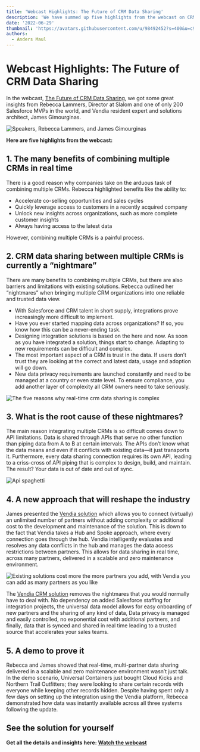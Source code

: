 ```yaml
---
title: 'Webcast Highlights: The Future of CRM Data Sharing'
description: 'We have summed up five highlights from the webcast on CRM data sharing'
date: '2022-06-29'
thumbnail: 'https://avatars.githubusercontent.com/u/98492452?s=400&u=c91cef4b5fbc788c7deff182e4eaae5eb9d0b530&v=4'
authors:
  - Anders Maul
---
```



# Webcast Highlights: The Future of CRM Data Sharing

In the webcast, [The Future of CRM Data Sharing](https://fast.wistia.com/embed/channel/d1mxqbj9xw), we got some great insights from Rebecca Lammers, Director at Slalom and one of only 200 Salesforce MVPs in the world, and Vendia resident expert and solutions architect, James Gimourginas.

![Speakers, Rebecca Lammers, and James Gimourginas](https://user-images.githubusercontent.com/532272/178829952-fab04c9c-c0e9-456e-9466-2e03f658354f.png)


**Here are five highlights from the webcast:**

## 1. **The many benefits of combining multiple CRMs in real time**

There is a good reason why companies take on the arduous task of combining multiple CRMs. Rebecca highlighted benefits like the ability to:

* Accelerate co-selling opportunities and sales cycles
* Quickly leverage access to customers in a recently acquired company
* Unlock new insights across organizations, such as more complete customer insights
* Always having access to the latest data

However, combining multiple CRMs is a painful process.


## 2. **CRM data sharing between multiple CRMs is currently a “nightmare”**

There are many benefits to combining multiple CRMs, but there are also barriers and limitations with existing solutions. Rebecca outlined her “nightmares” when bringing multiple CRM organizations into one reliable and trusted data view. 

* With Salesforce and CRM talent in short supply, integrations prove increasingly more difficult to implement.   
* Have you ever started mapping data across organizations? If so, you know how this can be a never-ending task. 
* Designing integration solutions is based on the here and now. As soon as you have integrated a solution, things start to change. Adapting to new requirements can be difficult and complex.  
* The most important aspect of a CRM is trust in the data. If users don’t trust they are looking at the correct and latest data, usage and adoption will go down.
* New data privacy requirements are launched constantly and need to be managed at a country or even state level. To ensure compliance, you add another layer of complexity all CRM owners need to take seriously. 


![The five reasons why real-time crm data sharing is complex](https://user-images.githubusercontent.com/532272/178830946-98b33a87-37de-43a1-a302-9209f758122b.png)


## 3. **What is the root cause of these nightmares?**

The main reason integrating multiple CRMs is so difficult comes down to API limitations. Data is shared through APIs that serve no other function than piping data from A to B at certain intervals. The APIs don’t know what the data means and even if it conflicts with existing data—it just transports it. Furthermore, every data sharing connection requires its own API, leading to a criss-cross of API piping that is complex to design, build, and maintain. The result? Your data is out of date and out of sync.  

![Api spaghetti](https://user-images.githubusercontent.com/532272/178831008-f12921ee-12b8-4e3b-8b35-88b648886229.png)


## 4. **A new approach that will reshape the industry**

James presented the [Vendia solution](https://www.vendia.net/use-cases/crm) which allows you to connect (virtually) an unlimited number of partners without adding complexity or additional cost to the development and maintenance of the solution. This is down to the fact that Vendia takes a Hub and Spoke approach, where every connection goes through the hub. Vendia intelligently evaluates and resolves any data conflicts in the hub and manages the data access restrictions between partners. This allows for data sharing in real time, across many partners, delivered in a scalable and zero maintenance environment. 

![Existing solutions cost more the more partners you add, with Vendia you can add as many partners as you like](https://user-images.githubusercontent.com/532272/178831115-18b0e073-8991-4a6b-8308-f0ce25e1f377.png)

The [Vendia CRM solution](https://www.vendia.net/use-cases/crm) removes the nightmares that you would normally have to deal with. No dependency on added Salesforce staffing for integration projects, the universal data model allows for easy onboarding of new partners and the sharing of any kind of data, Data privacy is managed and easily controlled, no exponential cost with additional partners, and finally, data that is synced and shared in real time leading to a trusted source that accelerates your sales teams.   


## 5. **A demo to prove it**

Rebecca and James showed that real-time, multi-partner data sharing delivered in a scalable and zero maintenance environment wasn’t just talk. In the demo scenario, Universal Containers just bought Cloud Kicks and Northern Trail Outfitters; they were looking to share certain records with everyone while keeping other records hidden. Despite having spent only a few days on setting up the integration using the Vendia platform, Rebecca demonstrated how data was instantly available across all three systems following the update.


## See the solution for yourself

**Get all the details and insights here: [Watch the webcast](https://fast.wistia.com/embed/channel/d1mxqbj9xw)**
